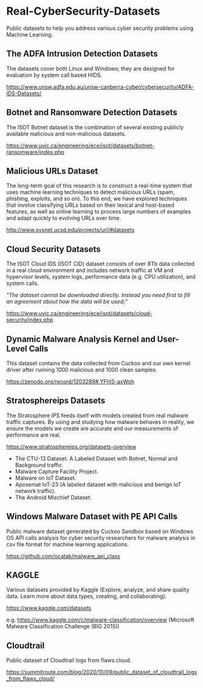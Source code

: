 # Real-CyberSecurity-Datasets
Public datasets to help you address various cyber security problems using Machine Learning.

## The ADFA Intrusion Detection Datasets

The datasets cover both Linux and Windows; they are designed for evaluation by system call based HIDS.

https://www.unsw.adfa.edu.au/unsw-canberra-cyber/cybersecurity/ADFA-IDS-Datasets/

## Botnet and Ransomware Detection Datasets

The ISOT Botnet dataset is the combination of several existing publicly available malicious and non-malicious datasets.

https://www.uvic.ca/engineering/ece/isot/datasets/botnet-ransomware/index.php

##  Malicious URLs Dataset

The long-term goal of this research is to construct a real-time system that uses machine learning techniques to detect malicious URLs (spam, phishing, exploits, and so on). To this end, we have explored techniques that involve classifying URLs based on their lexical and host-based features, as well as online learning to process large numbers of examples and adapt quickly to evolving URLs over time.

http://www.sysnet.ucsd.edu/projects/url/#datasets

## Cloud Security Datasets

The ISOT Cloud IDS (ISOT CID) dataset consists of over 8Tb data collected in a real cloud environment and includes network traffic at VM and hypervisor levels, system logs, performance data (e.g. CPU utilization), and system calls.

_"The dataset cannot be downloaded directly. Instead you need first to fill an agreement about how the data will be used;"_

https://www.uvic.ca/engineering/ece/isot/datasets/cloud-security/index.php

## Dynamic Malware Analysis Kernel and User-Level Calls

This dataset contains the data collected from Cuckoo and our own kernel driver after running 1000 malicious and 1000 clean samples. 

https://zenodo.org/record/1203289#.YFhIS-axWoh

## Stratosphereips Datasets

The Stratosphere IPS feeds itself with models created from real malware traffic captures. By using and studying how malware behaves in reality, we ensure the models we create are accurate and our measurements of performance are real.

https://www.stratosphereips.org/datasets-overview

* The CTU-13 Dataset. A Labeled Dataset with Botnet, Normal and Background traffic.
* Malware Capture Facility Project.
* Malware on IoT Dataset.
* Aposemat IoT-23 (A labeled dataset with malicious and benign IoT network traffic).
* The Android Mischief Dataset.

## Windows Malware Dataset with PE API Calls

Public malware dataset generated by Cuckoo Sandbox based on Windows OS API calls analysis for cyber security researchers for malware analysis in csv file format for machine learning applications.

https://github.com/ocatak/malware_api_class

## KAGGLE

Various datasets provided by Kaggle (Explore, analyze, and share quality data. Learn more about data types, creating, and collaborating).

https://www.kaggle.com/datasets

e.g. https://www.kaggle.com/c/malware-classification/overview (Microsoft Malware Classification Challenge (BIG 2015))

## Cloudtrail

Public dataset of Cloudtrail logs from flaws.cloud.

https://summitroute.com/blog/2020/10/09/public_dataset_of_cloudtrail_logs_from_flaws_cloud/

